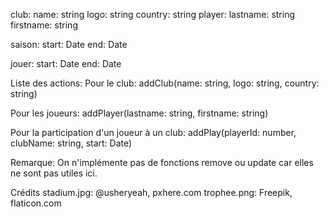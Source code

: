 club:
name: string
logo: string
country: string
player:
lastname: string
firstname: string

saison:
start: Date
end: Date

jouer:
start: Date
end: Date

Liste des actions:
Pour le club:
addClub(name: string, logo: string, country: string)

Pour les joueurs:
addPlayer(lastname: string, firstname: string)

Pour la participation d'un joueur à un club:
addPlay(playerId: number, clubName: string, start: Date)

Remarque: On n'implémente pas de fonctions remove ou update car elles ne sont pas utiles ici.

Crédits
stadium.jpg: @usheryeah, pxhere.com
trophee.png: Freepik, flaticon.com
